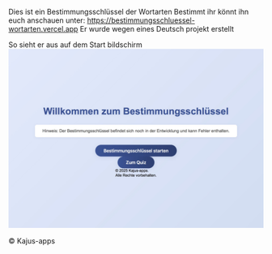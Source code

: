 Dies ist ein Bestimmungsschlüssel der Wortarten Bestimmt ihr könnt ihn euch anschauen unter:
https://bestimmungsschluessel-wortarten.vercel.app
Er wurde wegen eines Deutsch projekt erstellt 

  So sieht er aus auf dem Start bildschirm
        ![Alt-Text für das Bild](IMGvomStart.jpeg)

&copy; Kajus-apps
